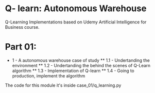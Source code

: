 # Q- learn: Autonomous Warehouse
Q-Learning Implementations based on Udemy Artificial Intelligence for Business course.

# Part 01:

* 1 - A autonomous warehouse case of study
    ** 1.1 - Undertanding the environment
    ** 1.2 - Undertanding the behind the scenes of Q-Learn algorithm
    ** 1.3 - Implementation of Q-learn
    ** 1.4 - Going to production, implement the algorithm

The code for this module it's inside case_01/q_learning.py
